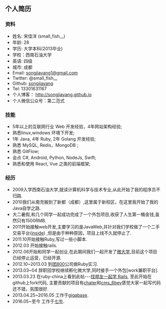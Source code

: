 ## 个人简历

### 资料

* 姓名: 宋佳洋 (small_fish__)
* 年龄: 28
* 学历: 大学本科(2013毕业)
* 学校：西南石油大学
* 英语: 四级
* 城市: 成都
* Email: songjiayang1@gmail.com
* Twitter: @small_fish__
* Github: [songjiayang](https://github.com/songjiayang) 
* Tel: 13301631167
* 个人博客： http://songjiayang.github.io
* 个人微信公众号：第二范式

### 技能

* 5年以上的互联网行业 Web 开发经验，4年网站架构经验;
* 熟悉linux,windows 环境下开发;
* 1年 Java, 4年 Ruby, 2年 Golang 开发经验;
* 熟悉 MySQL, Redis，MongoDB ;
* 熟悉 GitFlow;
* 会点 C#, Android, Python, NodeJs, Swift;
* 熟悉和使用 React, Vue 之类的前端框架;

### 经历

* 2009入学西南石油大学,就读计算机科学与技术专业,从此开始了我的程序员不归路.
* 2010我们从南充搬到了新都（成都）,这里属于新校区，在这里我开始了我的Java自学之路.
* 大二暑假,和几个同学一起成功完成了一个外包项目,收获了人生第一桶金钱,虽然只有1500RMB.
* 2011开始接触web开发,主要学习的是JavaWeb,并针对我们学校做了一个二手交易平台([inside](https://github.com/songjiayang/inside))
  ,但是由于种种原因，项目上线不久就停止了.
* 2011.10开始接触Ruby,写过一些小脚本.
* 2012.03 开始接触rails.
* 2012.06开始和同学一起创业,在此期间我们一起开发了[微大学](https://github.com/dianrui/vmeal),目前这个项目已经停止运营，已经开源.
* 2012.10~2013.03 到[团800](http://www.tuan800.com/)公司做Ruby实习.
* 2013.03~04 辞职回学校继续孵化微大学,同时接手一个外包[work兼职平台].
* 2013.03.23 在ruby-china上看到此帖---[找朋友一起学 Rails](http://ruby-china.org/topics/9358), 至此开始在github上fork代码, 主要贡献的项目有[chater](https://github.com/fireweb/chater)和[cms_6bey](https://github.com/mistbow/cms_6bey)感觉大家一起写代码还不错，氛围很好.
* 2013.04.25~2016.05 工作于[gigabase](http://gigabase.org).
* 2016.05~至今 工作于[七牛](https://www.qiniu.com).
